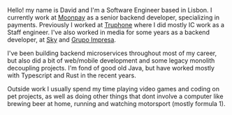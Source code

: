 Hello! my name is David and I'm a Software Engineer based in Lisbon. I currently work at [Moonpay](https://moonpay.com) as a senior backend developer, specializing in payments. Previously I worked at [Truphone](https://www.truphone.com/) where I did mostly IC work as a Staff engineer. I've also worked in media for some years as a backend developer, at [Sky](https://www.sky.com/) and [Grupo Impresa](https://www.impresa.pt). 

I've been building backend microservices throughout most of my career, but also did a bit of web/mobile development and some legacy monolith decoupling projects. I'm fond of good old Java, but have worked mostly with Typescript and Rust in the recent years.

Outside work I usually spend my time playing video games and coding on pet projects, as well as doing other things that dont involve a computer like brewing beer at home, running and watching motorsport (mostly formula 1).
